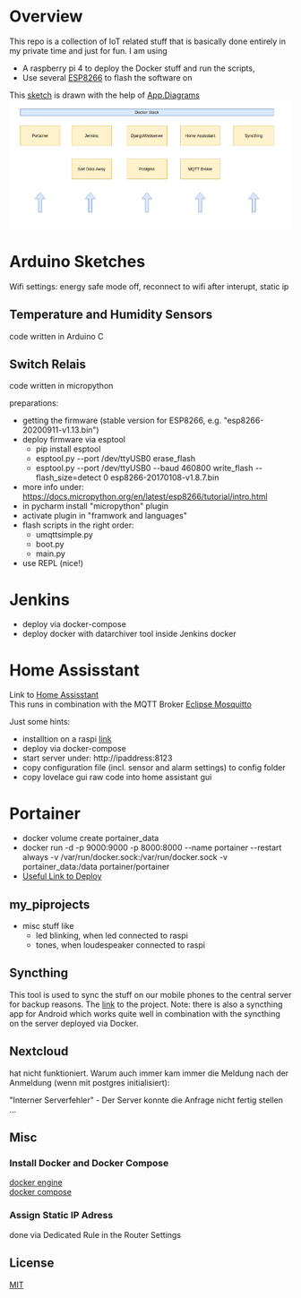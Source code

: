 # Overview
This repo is a collection of IoT related stuff that is basically done entirely in my private time and just for fun.
I am using
- A raspberry pi 4 to deploy the Docker stuff and run the scripts,
- Use several [ESP8266](https://arduino-esp8266.readthedocs.io/en/latest/esp8266wifi/readme.html) to flash the software on

This [sketch](./DockerStack.drawio) is drawn with the help of [App.Diagrams](https://app.diagrams.net/) \
![docker stack](./img/high_level_docker_stack.png)

# Arduino Sketches
Wifi settings: energy safe mode off, reconnect to wifi after interupt, static ip

## Temperature and Humidity Sensors
code written in Arduino C

## Switch Relais
code written in micropython

preparations:
- getting the firmware (stable version for ESP8266, e.g. "esp8266-20200911-v1.13.bin")
- deploy firmware via esptool
    - pip install esptool
    - esptool.py --port /dev/ttyUSB0 erase_flash
    - esptool.py --port /dev/ttyUSB0 --baud 460800 write_flash --flash_size=detect 0 esp8266-20170108-v1.8.7.bin
- more info under: https://docs.micropython.org/en/latest/esp8266/tutorial/intro.html
- in pycharm install "micropython" plugin
- activate plugin in "framwork and languages"
- flash scripts in the right order:
    - umqttsimple.py
    - boot.py
    - main.py
- use REPL (nice!)

# Jenkins
- deploy via docker-compose
- deploy docker with datarchiver tool inside Jenkins docker

# Home Assisstant
Link to [Home Assisstant](https://www.home-assistant.io/) \
This runs in combination with the MQTT Broker [Eclipse Mosquitto](https://mosquitto.org/)

Just some hints:
- installtion on a raspi [link](https://www.home-assistant.io/docs/installation/raspberry-pi/)
- deploy via docker-compose
- start server under: http://ipaddress:8123
- copy configuration file (incl. sensor and alarm settings) to config folder
- copy lovelace gui raw code into home assistant gui

# Portainer
- docker volume create portainer_data
- docker run -d -p 9000:9000 -p 8000:8000 --name portainer --restart always -v /var/run/docker.sock:/var/run/docker.sock -v portainer_data:/data portainer/portainer
- [Useful Link to Deploy](https://portainer.readthedocs.io/en/latest/deployment.html)

## my_piprojects
- misc stuff like 
    - led blinking, when led connected to raspi 
    - tones, when loudespeaker connected to raspi

## Syncthing
This tool is used to sync the stuff on our mobile phones to the central server for backup reasons.
The [link](https://syncthing.net/) to the project.
Note: there is also a syncthing app for Android which works quite well in combination with the syncthing 
on the server deployed via Docker.

## Nextcloud
hat nicht funktioniert. Warum auch immer kam immer die Meldung nach der Anmeldung (wenn mit postgres initialisiert):

"Interner Serverfehler" - Der Server konnte die Anfrage nicht fertig stellen ...

## Misc
### Install Docker and Docker Compose
[docker engine](https://docs.docker.com/engine/install/ubuntu/) \
[docker compose](https://docs.docker.com/compose/install/)

### Assign Static IP Adress
done via Dedicated Rule in the Router Settings
## License
[MIT](./LICENSE) 
